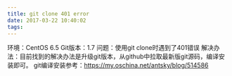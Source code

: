 ```yaml
---
title: git clone 401 error
date: 2017-03-22 10:40:02
tags:
---
```


环境：CentOS 6.5
Git版本：1.7
问题：使用git clone时遇到了401错误
解决办法：目前找到的解决办法是升级git版本，从github中拉取最新版git源码，编译安装即可。
git编译安装参考：https://my.oschina.net/antsky/blog/514586